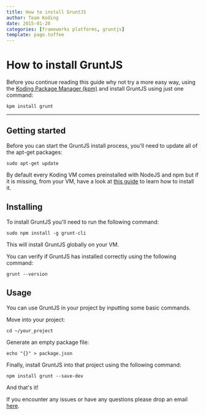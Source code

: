 ```yaml
---
title: How to install GruntJS
author: Team Koding
date: 2015-01-20
categories: [frameworks platforms, gruntjs]
template: page.toffee
---
```


# How to install GruntJS

Before you continue reading this guide why not try a more easy way, using the [Koding Package Manager (kpm)](http://learn.koding.com/guides/getting-started-kpm/) and install GruntJS using just one command:

```
kpm install grunt
```

***

## Getting started

Before you can start the GruntJS install process, you'll need to update all of the apt-get packages:

```
sudo apt-get update
```

By default every Koding VM comes preinstalled with NodeJS and npm but if it is missing, from your VM, have a look at [this guide](http://learn.koding.com/guides/getting-started-nodejs/) to learn how to install it.

## Installing

To install GruntJS you'll need to run the following command:

```
sudo npm install -g grunt-cli
```

This will install GruntJS globally on your VM.

You can verify if GruntJS has installed correctly using the following command:

```
grunt --version 
```

## Usage

You can use GruntJS in your project by inputting some basic commands.

Move into your project:
```
cd ~/your_project
```

Generate an empty package file:

``` 
echo "{}" > package.json 
```

Finally, install GruntJS into that project using the following command:

```
npm install grunt --save-dev
```

And that's it!

If you encounter any issues or have any questions please drop an email [here](mailto:support@koding.com).
